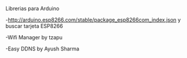 Librerias para Arduino

-http://arduino.esp8266.com/stable/package_esp8266com_index.json y buscar tarjeta ESP8266

-Wifi Manager by tzapu

-Easy DDNS by Ayush Sharma
